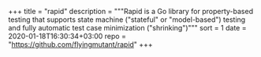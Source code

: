 +++
title = "rapid"
description = """Rapid is a Go library for property-based testing
that supports state machine ("stateful" or "model-based") testing
and fully automatic test case minimization ("shrinking")"""
sort = 1
date = 2020-01-18T16:30:34+03:00
repo = "https://github.com/flyingmutant/rapid"
+++
